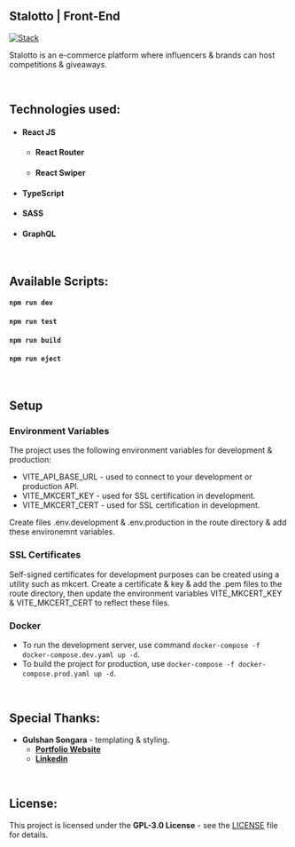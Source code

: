## Stalotto | Front-End
[![Stack](https://skillicons.dev/icons?i=react,graphql,git,github,aws)](https://skillicons.dev)

Stalotto is an e-commerce platform where influencers & brands can host competitions & giveaways.

<br/>

## Technologies used:

- #### **React JS**
  - #### **React Router**
  - #### **React Swiper**
- #### **TypeScript**
- #### **SASS**
- #### **GraphQL**

<br/>


## Available Scripts:

#### `npm run dev`

#### `npm run test`

#### `npm run build`

#### `npm run eject`

<br/>

## Setup

### Environment Variables
The project uses the following environment variables for development & production:
- VITE_API_BASE_URL - used to connect to your development or production API.
- VITE_MKCERT_KEY - used for SSL certification in development.
- VITE_MKCERT_CERT - used for SSL certification in development.

Create files .env.development & .env.production in the route directory & add these environemnt variables.

### SSL Certificates
Self-signed certificates for development purposes can be created using a utility such as mkcert. Create a certificate & key & add the .pem files to the route directory, then update the environment variables VITE_MKCERT_KEY & VITE_MKCERT_CERT to reflect these files.

### Docker
- To run the development server, use command `docker-compose -f docker-compose.dev.yaml up -d`.
- To build the project for production, use `docker-compose -f docker-compose.prod.yaml up -d`.

<br />

## Special Thanks:

- **Gulshan Songara** - templating & styling.
  - **[Portfolio Website](https://gulshansongara.netlify.app)**
  - **[Linkedin](https://www.linkedin.com/in/gulshan-songara/)**

<br/>

## License:

This project is licensed under the  **GPL-3.0 License** - see the [LICENSE](LICENSE.md) file for details.

